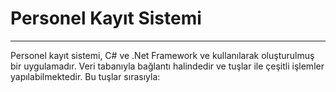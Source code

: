 # Personel Kayıt Sistemi
***
Personel kayıt sistemi, C# ve .Net Framework ve kullanılarak oluşturulmuş bir uygulamadır. Veri tabanıyla bağlantı halindedir ve tuşlar ile çeşitli işlemler yapılabilmektedir. Bu tuşlar sırasıyla:
